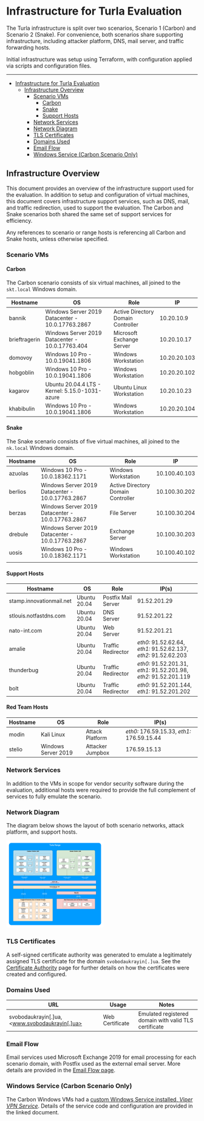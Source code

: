 # Infrastructure for Turla Evaluation

The Turla infrastructure is split over two scenarios, Scenario 1 (Carbon) and Scenario 2 (Snake). For convenience, both scenarios share supporting infrastructure, including attacker platform, DNS, mail server, and traffic forwarding hosts.

Initial infrastructure was setup using Terraform, with configuration applied via scripts and configuration files.

-------

- [Infrastructure for Turla Evaluation](#infrastructure-for-turla-evaluation)
  - [Infrastructure Overview](#infrastructure-overview)
    - [Scenario VMs](#scenario-vms)
      - [Carbon](#carbon)
      - [Snake](#snake)
      - [Support Hosts](#support-hosts)
    - [Network Services](#network-services)
    - [Network Diagram](#network-diagram)
    - [TLS Certificates](#tls-certificates)
    - [Domains Used](#domains-used)
    - [Email Flow](#email-flow)
    - [Windows Service (Carbon Scenario Only)](#windows-service-carbon-scenario-only)

## Infrastructure Overview

This document provides an overview of the infrastructure support used for the evaluation. In addition to setup and configuration of virtual machines, this document covers infrastructure support services, such as DNS, mail, and traffic redirection, used to support the evaluation. The Carbon and Snake scenarios both shared the same set of support services for efficiency.

Any references to scenario or range hosts is referencing all Carbon and Snake hosts, unless otherwise specified.

### Scenario VMs

#### Carbon

The Carbon scenario consists of six virtual machines, all joined to the `skt.local` Windows domain.

| Hostname      | OS                                                | Role                               | IP           |
| ------------- | ------------------------------------------------- | ---------------------------------- | ------------ |
| bannik        | Windows Server 2019 Datacenter -  10.0.17763.2867 | Active Directory Domain Controller | 10.20.10.9   |
| brieftragerin | Windows Server 2019 Datacenter - 10.0.17763.404   | Microsoft Exchange Server          | 10.20.10.17  |
| domovoy       | Windows 10 Pro - 10.0.19041.1806                  | Windows Workstation                | 10.20.20.103 |
| hobgoblin     | Windows 10 Pro - 10.0.19041.1806                  | Windows Workstation                | 10.20.20.102 |
| kagarov       | Ubuntu 20.04.4 LTS - Kernel: 5.15.0-1031-azure    | Ubuntu Linux Workstation           | 10.20.10.23  |
| khabibulin    | Windows 10 Pro - 10.0.19041.1806                  | Windows Workstation                | 10.20.20.104 |

#### Snake

The Snake scenario consists of five virtual machines, all joined to the `nk.local` Windows domain.

| Hostname | OS                                               | Role                               | IP            |
| -------- | ------------------------------------------------ | ---------------------------------- | ------------- |
| azuolas  | Windows 10 Pro - 10.0.18362.1171                 | Windows Workstation                | 10.100.40.103 |
| berlios  | Windows Server 2019 Datacenter - 10.0.17763.2867 | Active Directory Domain Controller | 10.100.30.202 |
| berzas   | Windows Server 2019 Datacenter - 10.0.17763.2867 | File Server                        | 10.100.30.204 |
| drebule  | Windows Server 2019 Datacenter - 10.0.17763.2867 | Exchange Server                    | 10.100.30.203 |
| uosis    | Windows 10 Pro - 10.0.18362.1171                 | Windows Workstation                | 10.100.40.102 |
|          |                                                  |                                    |               |

#### Support Hosts

| Hostname                 | OS           | Role                | IP(s)                                                        |
| ------------------------ | ------------ | ------------------- | ------------------------------------------------------------ |
| stamp.innovationmail.net | Ubuntu 20.04 | Postfix Mail Server | 91.52.201.29                                                 |
| stlouis.notfastdns.com   | Ubuntu 20.04 | DNS Server          | 91.52.201.22                                                 |
| nato-int.com             | Ubuntu 20.04 | Web Server          | 91.52.201.21                                                 |
| amalie                   | Ubuntu 20.04 | Traffic Redirector  | *eth0:* 91.52.62.64, *eth1:* 91.52.62.137, *eth2:* 91.52.62.203 |
| thunderbug               | Ubuntu 20.04 | Traffic Redirector  | *eth0:* 91.52.201.31, *eth1:* 91.52.201.98, *eth2:* 91.52.201.119 |
| bolt                     | Ubuntu 20.04 | Traffic Redirector  | *eth0:* 91.52.201.144, *eth1:* 91.52.201.202                 |

#### Red Team Hosts

| Hostname | OS                  | Role             | IP(s)                                      |
| -------- | ------------------- | ---------------- | ------------------------------------------ |
| modin    | Kali Linux          | Attack Platform  | *eth0:* 176.59.15.33, *eth1:* 176.59.15.44 |
| stelio   | Windows Server 2019 | Attacker Jumpbox | 176.59.15.13                               |

### Network Services

In addition to the VMs in scope for vendor security software during the evaluation, additional hosts were required to provide the full complement of services to fully emulate the scenario.

### Network Diagram

The diagram below shows the layout of both scenario networks, attack platform, and support hosts.

<img src="assets/Turla-Infrastructure-Diagram.png" alt="Turla-Infrastructure-Diagram" style="zoom:25%;" />

### TLS Certificates

A self-signed certificate authority was generated to emulate a legitimately assigned TLS certificate for the domain `svobodaukrayin[.]ua`. See the [Certificate Authority](CertificateAuthority.md) page for further details on how the certificates were created and configured.

### Domains Used

| URL                                          | Usage           | Notes                                                 |
| -------------------------------------------- | --------------- | ----------------------------------------------------- |
| svobodaukrayin[.]ua, <www.svobodaukrayin[.]ua> | Web Certificate | Emulated registered domain with valid TLS certificate |

### Email Flow

Email services used Microsoft Exchange 2019 for email processing for each scenario domain, with Postfix used as the external email server. More details are provided in the [Email Flow page](EmailFlow.md).

### Windows Service (Carbon Scenario Only)

The Carbon Windows VMs had a [custom Windows Service installed, *Viper VPN Service*](WindowsService.md). Details of the service code and configuration are provided in the linked document.
